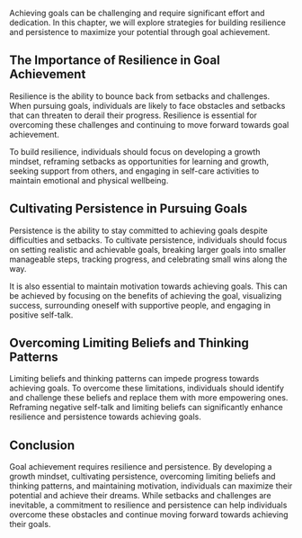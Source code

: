
Achieving goals can be challenging and require significant effort and dedication. In this chapter, we will explore strategies for building resilience and persistence to maximize your potential through goal achievement.

The Importance of Resilience in Goal Achievement
------------------------------------------------

Resilience is the ability to bounce back from setbacks and challenges. When pursuing goals, individuals are likely to face obstacles and setbacks that can threaten to derail their progress. Resilience is essential for overcoming these challenges and continuing to move forward towards goal achievement.

To build resilience, individuals should focus on developing a growth mindset, reframing setbacks as opportunities for learning and growth, seeking support from others, and engaging in self-care activities to maintain emotional and physical wellbeing.

Cultivating Persistence in Pursuing Goals
-----------------------------------------

Persistence is the ability to stay committed to achieving goals despite difficulties and setbacks. To cultivate persistence, individuals should focus on setting realistic and achievable goals, breaking larger goals into smaller manageable steps, tracking progress, and celebrating small wins along the way.

It is also essential to maintain motivation towards achieving goals. This can be achieved by focusing on the benefits of achieving the goal, visualizing success, surrounding oneself with supportive people, and engaging in positive self-talk.

Overcoming Limiting Beliefs and Thinking Patterns
-------------------------------------------------

Limiting beliefs and thinking patterns can impede progress towards achieving goals. To overcome these limitations, individuals should identify and challenge these beliefs and replace them with more empowering ones. Reframing negative self-talk and limiting beliefs can significantly enhance resilience and persistence towards achieving goals.

Conclusion
----------

Goal achievement requires resilience and persistence. By developing a growth mindset, cultivating persistence, overcoming limiting beliefs and thinking patterns, and maintaining motivation, individuals can maximize their potential and achieve their dreams. While setbacks and challenges are inevitable, a commitment to resilience and persistence can help individuals overcome these obstacles and continue moving forward towards achieving their goals.
